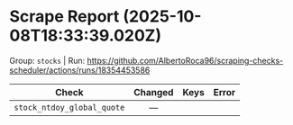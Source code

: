 # Scrape Report (2025-10-08T18:33:39.020Z)

Group: `stocks`  |  Run: https://github.com/AlbertoRoca96/scraping-checks-scheduler/actions/runs/18354453586

| Check | Changed | Keys | Error |
|---|:---:|:--|:--|
| `stock_ntdoy_global_quote` | — |  |  |
